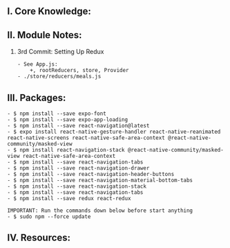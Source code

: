 ## I. Core Knowledge:

## II. Module Notes:

1.  3rd Commit: Setting Up Redux

        - See App.js:
            +, rootReducers, store, Provider
        - ./store/reducers/meals.js

## III. Packages:

    - $ npm install --save expo-font
    - $ npm install --save expo-app-loading
    - $ npm install --save react-navigation@latest
    - $ expo install react-native-gesture-handler react-native-reanimated react-native-screens react-native-safe-area-context @react-native-community/masked-view
    - $ npm install react-navigation-stack @react-native-community/masked-view react-native-safe-area-context
    - $ npm install --save react-navigation-tabs
    - $ npm install --save react-navigation-drawer
    - $ npm install --save react-navigation-header-buttons
    - $ npm install --save react-navigation-material-bottom-tabs
    - $ npm install --save react-navigation-stack
    - $ npm install --save react-navigation-tabs
    - $ npm install --save redux react-redux

    IMPORTANT: Run the commands down below before start anything
    - $ sudo npm --force update

## IV. Resources:
